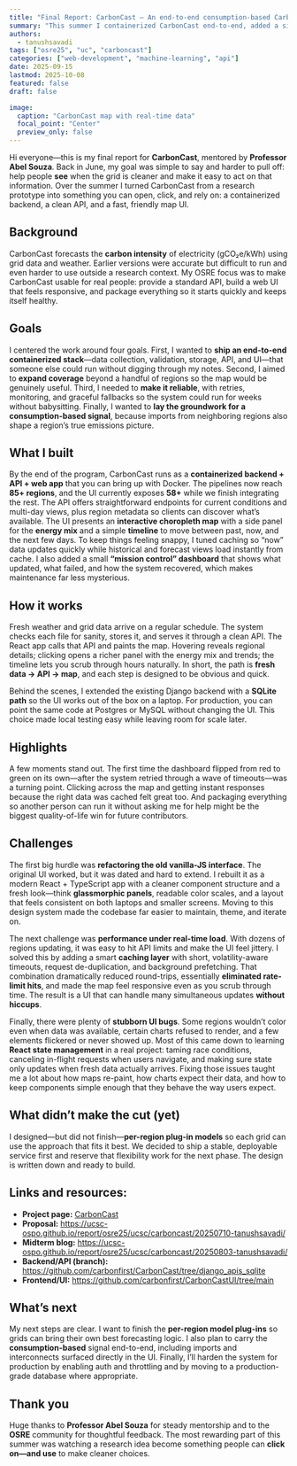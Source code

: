 ```yaml
---
title: "Final Report: CarbonCast — An end-to-end consumption-based Carbon Intensity Forecasting service"
summary: "This summer I containerized CarbonCast end-to-end, added a simple API and an interactive map UI, and made it reliable enough to run for weeks—so people can actually use carbon intensity data to act."
authors: 
  - tanushsavadi
tags: ["osre25", "uc", "carboncast"]
categories: ["web-development", "machine-learning", "api"]
date: 2025-09-15
lastmod: 2025-10-08
featured: false
draft: false

image:
  caption: "CarbonCast map with real-time data"
  focal_point: "Center"
  preview_only: false
---
```


Hi everyone—this is my final report for **CarbonCast**, mentored by **Professor Abel Souza**. Back in June, my goal was simple to say and harder to pull off: help people **see** when the grid is cleaner and make it easy to act on that information. Over the summer I turned CarbonCast from a research prototype into something you can open, click, and rely on: a containerized backend, a clean API, and a fast, friendly map UI.

## Background

CarbonCast forecasts the **carbon intensity** of electricity (gCO₂e/kWh) using grid data and weather. Earlier versions were accurate but difficult to run and even harder to use outside a research context. My OSRE focus was to make CarbonCast usable for real people: provide a standard API, build a web UI that feels responsive, and package everything so it starts quickly and keeps itself healthy.

## Goals

I centered the work around four goals. First, I wanted to **ship an end-to-end containerized stack**—data collection, validation, storage, API, and UI—that someone else could run without digging through my notes. Second, I aimed to **expand coverage** beyond a handful of regions so the map would be genuinely useful. Third, I needed to **make it reliable**, with retries, monitoring, and graceful fallbacks so the system could run for weeks without babysitting. Finally, I wanted to **lay the groundwork for a consumption-based signal**, because imports from neighboring regions also shape a region’s true emissions picture.

## What I built

By the end of the program, CarbonCast runs as a **containerized backend + API + web app** that you can bring up with Docker. The pipelines now reach **85+ regions**, and the UI currently exposes **58+** while we finish integrating the rest. The API offers straightforward endpoints for current conditions and multi-day views, plus region metadata so clients can discover what’s available. The UI presents an **interactive choropleth map** with a side panel for the **energy mix** and a simple **timeline** to move between past, now, and the next few days. To keep things feeling snappy, I tuned caching so “now” data updates quickly while historical and forecast views load instantly from cache. I also added a small **“mission control” dashboard** that shows what updated, what failed, and how the system recovered, which makes maintenance far less mysterious.

## How it works

Fresh weather and grid data arrive on a regular schedule. The system checks each file for sanity, stores it, and serves it through a clean API. The React app calls that API and paints the map. Hovering reveals regional details; clicking opens a richer panel with the energy mix and trends; the timeline lets you scrub through hours naturally. In short, the path is **fresh data → API → map**, and each step is designed to be obvious and quick.

Behind the scenes, I extended the existing Django backend with a **SQLite path** so the UI works out of the box on a laptop. For production, you can point the same code at Postgres or MySQL without changing the UI. This choice made local testing easy while leaving room for scale later.

## Highlights

A few moments stand out. The first time the dashboard flipped from red to green on its own—after the system retried through a wave of timeouts—was a turning point. Clicking across the map and getting instant responses because the right data was cached felt great too. And packaging everything so another person can run it without asking me for help might be the biggest quality-of-life win for future contributors.

## Challenges

The first big hurdle was **refactoring the old vanilla-JS interface**. The original UI worked, but it was dated and hard to extend. I rebuilt it as a modern React + TypeScript app with a cleaner component structure and a fresh look—think **glassmorphic panels**, readable color scales, and a layout that feels consistent on both laptops and smaller screens. Moving to this design system made the codebase far easier to maintain, theme, and iterate on.

The next challenge was **performance under real-time load**. With dozens of regions updating, it was easy to hit API limits and make the UI feel jittery. I solved this by adding a smart **caching layer** with short, volatility-aware timeouts, request de-duplication, and background prefetching. That combination dramatically reduced round-trips, essentially **eliminated rate-limit hits**, and made the map feel responsive even as you scrub through time. The result is a UI that can handle many simultaneous updates **without hiccups**.

Finally, there were plenty of **stubborn UI bugs**. Some regions wouldn’t color even when data was available, certain charts refused to render, and a few elements flickered or never showed up. Most of this came down to learning **React state management** in a real project: taming race conditions, canceling in-flight requests when users navigate, and making sure state only updates when fresh data actually arrives. Fixing those issues taught me a lot about how maps re-paint, how charts expect their data, and how to keep components simple enough that they behave the way users expect.


## What didn’t make the cut (yet)

I designed—but did not finish—**per-region plug-in models** so each grid can use the approach that fits it best. We decided to ship a stable, deployable service first and reserve that flexibility work for the next phase. The design is written down and ready to build.

## Links and resources:

- **Project page:** [CarbonCast](project/osre25/ucsc/carboncast/)  
- **Proposal:** https://ucsc-ospo.github.io/report/osre25/ucsc/carboncast/20250710-tanushsavadi/ 
- **Midterm blog:** https://ucsc-ospo.github.io/report/osre25/ucsc/carboncast/20250803-tanushsavadi/
- **Backend/API (branch):** https://github.com/carbonfirst/CarbonCast/tree/django_apis_sqlite
- **Frontend/UI:** https://github.com/carbonfirst/CarbonCastUI/tree/main  


## What’s next

My next steps are clear. I want to finish the **per-region model plug-ins** so grids can bring their own best forecasting logic. I also plan to carry the **consumption-based** signal end-to-end, including imports and interconnects surfaced directly in the UI. Finally, I’ll harden the system for production by enabling auth and throttling and by moving to a production-grade database where appropriate.

## Thank you

Huge thanks to **Professor Abel Souza** for steady mentorship and to the **OSRE** community for thoughtful feedback. The most rewarding part of this summer was watching a research idea become something people can **click on—and use** to make cleaner choices.